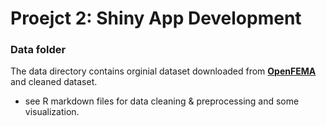 # Proejct 2: Shiny App Development

### Data folder
The data directory contains orginial dataset downloaded from [**OpenFEMA**](https://www.fema.gov/about/openfema/data-sets) and cleaned dataset.
  + see R markdown files for data cleaning & preprocessing and some visualization.
